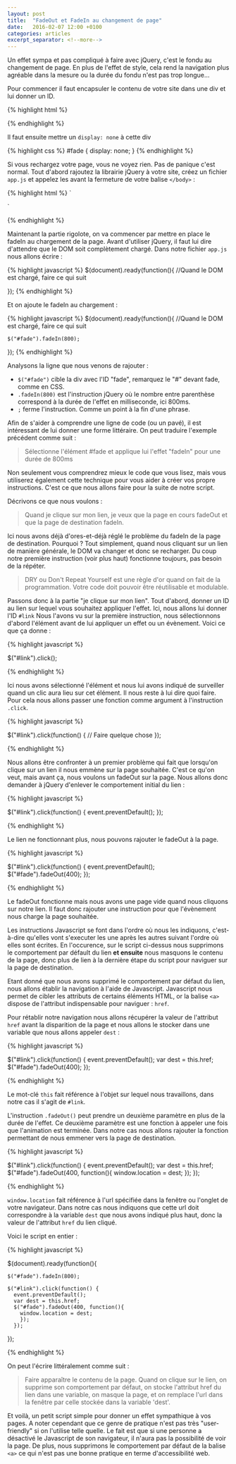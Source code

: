 ```yaml
---
layout: post
title:  "FadeOut et FadeIn au changement de page"
date:   2016-02-07 12:00 +0100
categories: articles
excerpt_separator: <!--more-->
---
```


Un effet sympa et pas compliqué à faire avec jQuery, c'est le fondu au changement de page. En plus de l'effet de style, cela rend la navigation plus agréable dans la mesure ou la durée du fondu n'est pas trop longue...
<!--more-->

Pour commencer il faut encapsuler le contenu de votre site dans une div et lui donner un ID.

{% highlight html %}
<div id="fade">
  <!-- Contenu -->
</div>
{% endhighlight %}

Il faut ensuite mettre un `display: none` à cette div

{% highlight css %}
#fade {
  display: none;
}
{% endhighlight %}

Si vous rechargez votre page, vous ne voyez rien. Pas de panique c'est normal.
Tout d'abord rajoutez la librairie jQuery à votre site, créez un fichier `app.js` et appelez les avant la fermeture de votre balise `</body>` :

{% highlight html %}
`<script src="chemin/jquery-2.2.0.min.js"></script>
<script src="chemin/app.js"></script>`
{% endhighlight %}

Maintenant la partie rigolote, on va commencer par mettre en place le fadeIn au chargement de la page.
Avant d'utiliser jQuery, il faut lui dire d'attendre que le DOM soit complètement chargé. Dans notre fichier `app.js` nous allons écrire :

{% highlight javascript %}
$(document).ready(function(){
    //Quand le DOM est chargé, faire ce qui suit

  });
{% endhighlight %}

Et on ajoute le fadeIn au chargement :

{% highlight javascript %}
$(document).ready(function(){
    //Quand le DOM est chargé, faire ce qui suit

    $("#fade").fadeIn(800);

  });
{% endhighlight %}

Analysons la ligne que nous venons de rajouter :

* `$("#fade")` cible la div avec l'ID "fade", remarquez le "#" devant fade, comme en CSS.
* `.fadeIn(800)` est l'instruction jQuery où le nombre entre parenthèse correspond à la durée de l'effet en milliseconde, ici 800ms.
* `;` ferme l'instruction. Comme un point à la fin d'une phrase.

Afin de s'aider à comprendre une ligne de code (ou un pavé), il est intéressant de lui donner une forme littéraire. On peut traduire l'exemple précédent comme suit :

> Sélectionne l'élément #fade et applique lui l'effet "fadeIn" pour une durée de 800ms

Non seulement vous comprendrez mieux le code que vous lisez, mais vous utiliserez également cette technique pour vous aider à créer vos propre instructions. C'est ce que nous allons faire pour la suite de notre script.

Décrivons ce que nous voulons :

> Quand je clique sur mon lien, je veux que la page en cours fadeOut et que la page de destination fadeIn.

Ici nous avons déjà d'ores-et-déjà réglé le problème du fadeIn de la page de destination. Pourquoi ?
Tout simplement, quand nous cliquant sur un lien de manière générale, le DOM va changer et donc se recharger. Du coup notre première instruction (voir plus haut) fonctionne toujours, pas besoin de la répéter.

> DRY ou Don't Repeat Yourself est une règle d'or quand on fait de la programmation. Votre code doit pouvoir être réutilisable et modulable.

Passons donc à la partie "je clique sur mon lien".
Tout d'abord, donner un ID au lien sur lequel vous souhaitez appliquer l'effet. Ici, nous allons lui donner l'ID `#link`
Nous l'avons vu sur la première instruction, nous sélectionnons d'abord l'élément avant de lui appliquer un effet ou un évènement. Voici ce que ça donne :

{% highlight javascript %}

  $("#link").click();

{% endhighlight %}

Ici nous avons sélectionné l'élément et nous lui avons indiqué de surveiller quand un clic aura lieu sur cet élément. Il nous reste à lui dire quoi faire. Pour cela nous allons passer une fonction comme argument à l'instruction `.click`.

{% highlight javascript %}

  $("#link").click(function() {
    // Faire quelque chose
    });

{% endhighlight %}

Nous allons être confronter à un premier problème qui fait que lorsqu'on clique sur un lien il nous emmène sur la page souhaitée. C'est ce qu'on veut, mais avant ça, nous voulons un fadeOut sur la page. Nous allons donc demander à jQuery d'enlever le comportement initial du lien :

{% highlight javascript %}

  $("#link").click(function() {
    event.preventDefault();
    });

{% endhighlight %}

Le lien ne fonctionnant plus, nous pouvons rajouter le fadeOut à la page.

{% highlight javascript %}

  $("#link").click(function() {
    event.preventDefault();
    $("#fade").fadeOut(400);
    });

{% endhighlight %}

Le fadeOut fonctionne mais nous avons une page vide quand nous cliquons sur notre lien. Il faut donc rajouter une instruction pour que l'évènement nous charge la page souhaitée.

Les instructions Javascript se font dans l'ordre où nous les indiquons, c'est-à-dire qu'elles vont s'executer les une après les autres suivant l'ordre où elles sont écrites. En l'occurence, sur le script ci-dessus nous supprimons le comportement par défault du lien __et ensuite__ nous masquons le contenu de la page, donc plus de lien à la dernière étape du script pour naviguer sur la page de destination.

Etant donné que nous avons supprimé le comportement par défaut du lien, nous allons établir la navigation à l'aide de Javascript.
Javascript nous permet de cibler les attributs de certains éléments HTML, or la balise `<a>` dispose de l'attribut indispensable pour naviguer : `href`.

Pour rétablir notre navigation nous allons récupérer la valeur de l'attribut `href` avant la disparition de la page et nous allons le stocker dans une variable que nous allons appeler `dest` :

{% highlight javascript %}

  $("#link").click(function() {
    event.preventDefault();
    var dest = this.href;
    $("#fade").fadeOut(400);
    });

{% endhighlight %}

Le mot-clé `this` fait référence à l'objet sur lequel nous travaillons, dans notre cas il s'agit de `#link`.

L'instruction `.fadeOut()` peut prendre un deuxième paramètre en plus de la durée de l'effet. Ce deuxième paramètre est une fonction à appeler une fois que l'animation est terminée. Dans notre cas nous allons rajouter la fonction permettant de nous emmener vers la page de destination.

{% highlight javascript %}

  $("#link").click(function() {
    event.preventDefault();
    var dest = this.href;
    $("#fade").fadeOut(400, function(){
      window.location = dest;
      });
    });

{% endhighlight %}

`window.location` fait référence à l'url spécifiée dans la fenêtre ou l'onglet de votre navigateur. Dans notre cas nous indiquons que cette url doit correspondre à la variable `dest` que nous avons indiqué plus haut, donc la valeur de l'attribut `href` du lien cliqué.

Voici le script en entier :

{% highlight javascript %}

$(document).ready(function(){

    $("#fade").fadeIn(800);

    $("#link").click(function() {
      event.preventDefault();
      var dest = this.href;
      $("#fade").fadeOut(400, function(){
        window.location = dest;
        });
      });
});

{% endhighlight %}

On peut l'écrire littéralement comme suit :

> Faire apparaître le contenu de la page.
> Quand on clique sur le lien, on supprime son comportement par défaut, on stocke l'attribut href du lien dans une variable, on masque la page, et on remplace l'url dans la fenêtre par celle stockée dans la variable 'dest'.

Et voilà, un petit script simple pour donner un effet sympathique à vos pages. A noter cependant que ce genre de pratique n'est pas très "user-friendly" si on l'utilise telle quelle. Le fait est que si une personne a désactivé le Javascript de son navigateur, il n'aura pas la possibilité de voir la page. De plus, nous supprimons le comportement par défaut de la balise `<a>` ce qui n'est pas une bonne pratique en terme d'accessibilité web.
